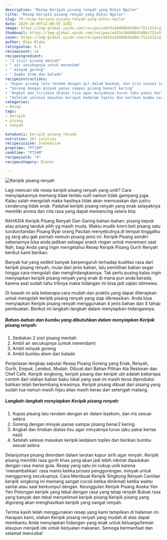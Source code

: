 ```yaml
---
description: "Resep Keripik pisang renyah yang Bikin Ngiler"
title: "Resep Keripik pisang renyah yang Bikin Ngiler"
slug: 70-resep-keripik-pisang-renyah-yang-bikin-ngiler
date: 2020-10-09T12:00:07.538Z
image: https://img-global.cpcdn.com/recipes/e633a10d08045d86/751x532cq70/keripik-pisang-renyah-foto-resep-utama.jpg
thumbnail: https://img-global.cpcdn.com/recipes/e633a10d08045d86/751x532cq70/keripik-pisang-renyah-foto-resep-utama.jpg
cover: https://img-global.cpcdn.com/recipes/e633a10d08045d86/751x532cq70/keripik-pisang-renyah-foto-resep-utama.jpg
author: Mike Blake
ratingvalue: 4.1
reviewcount: 14
recipeingredient:
- "2 sisir pisang mentah"
- " air secukupnya untuk merendam"
- " minyak goreng"
- " bumbu atom dan balado"
recipeinstructions:
- "Kupas pisang lalu rendam dengan air dalam baskom, dan iris sesuai selera"
- "Goreng dengan minyak panas sampai pisang benar2 kering"
- "Angkat dan tiriskan diatas tisu agar minyaknya turun (aku pakai kertas nasi)"
- "Setelah selesai masukan keripik kedalam toples dan berikan bumbu sesuai selera"
categories:
- Resep
tags:
- keripik
- pisang
- renyah

katakunci: keripik pisang renyah 
nutrition: 267 calories
recipecuisine: Indonesian
preptime: "PT15M"
cooktime: "PT34M"
recipeyield: "4"
recipecategory: Dinner

---
```



![Keripik pisang renyah](https://img-global.cpcdn.com/recipes/e633a10d08045d86/751x532cq70/keripik-pisang-renyah-foto-resep-utama.jpg)

Lagi mencari ide resep keripik pisang renyah yang unik? Cara menyiapkannya memang tidak terlalu sulit namun tidak gampang juga. Kalau salah mengolah maka hasilnya tidak akan memuaskan dan justru cenderung tidak enak. Padahal keripik pisang renyah yang enak selayaknya memiliki aroma dan cita rasa yang dapat memancing selera kita.

RAHASIA Keripik Pisang Renyah Dan Garing bahan-bahan: pisang kepok atau pisang tanduk pilih yg masih muda. Waktu mudik kmrn.beli pisang satu tundun/tandan Pisang Byar orang Pacitan menyebutnya.di tempat tinggalku yg skrg aku gak pernah nemuin pisang jenis ini. Keripik Pisang sendiri sebenarnya bisa anda jadikan sebagai snack ringan untuk menemani saat Nah, bagi Anda yang ingin mengetahui Resep Keripik Pisang Gurih Renyah berikut kami berikan.

Banyak hal yang sedikit banyak berpengaruh terhadap kualitas rasa dari keripik pisang renyah, mulai dari jenis bahan, lalu pemilihan bahan segar hingga cara mengolah dan menghidangkannya. Tak perlu pusing kalau ingin menyiapkan keripik pisang renyah yang enak di mana pun anda berada, karena asal sudah tahu triknya maka hidangan ini bisa jadi sajian istimewa.


Di bawah ini ada beberapa cara mudah dan praktis yang dapat diterapkan untuk mengolah keripik pisang renyah yang siap dikreasikan. Anda bisa menyiapkan Keripik pisang renyah menggunakan 4 jenis bahan dan 4 tahap pembuatan. Berikut ini langkah-langkah dalam menyiapkan hidangannya.

<!--inarticleads1-->

##### Bahan-bahan dan bumbu yang dibutuhkan dalam menyiapkan Keripik pisang renyah:

1. Sediakan 2 sisir pisang mentah
1. Ambil  air secukupnya (untuk merendam)
1. Ambil  minyak goreng
1. Ambil  bumbu atom dan balado


Penjelasan lengkap seputar Resep Pisang Goreng yang Enak, Renyah, Gurih, Empuk, Lembut, Mudah. Dibuat dari Bahan Pilihan Ala Restoran dan Chef Cafe. Keripik singkong, keripik pisang dan keripik ubi adalah beberapa contoh dari olahan bahan baku lokal yang saat ini masih terus diproduksi bahkan telah berkembang kreasinya. Keripik pisang dibuat dari pisang yang sudah tua namun masih hijau alias masih keras dan setengah matang. 

<!--inarticleads2-->

##### Langkah-langkah menyiapkan Keripik pisang renyah:

1. Kupas pisang lalu rendam dengan air dalam baskom, dan iris sesuai selera
1. Goreng dengan minyak panas sampai pisang benar2 kering
1. Angkat dan tiriskan diatas tisu agar minyaknya turun (aku pakai kertas nasi)
1. Setelah selesai masukan keripik kedalam toples dan berikan bumbu sesuai selera


Selanjutnya pisang direndam dalam larutan kapur sirih agar renyah. Keripik pisang memiliki rasa gurih khas yang akan jadi lebih nikmat dipadukan dengan rasa manis gula. Resep yang satu ini cukup unik karena &#39;menambahkan&#39; rasa manis ketika proses penggorengan. minyak untuk menggoreng secukupnya. Cara Membuat Keripik Singkong Renyah Camilan keripik singkong ini memang sangat cocok ketika dinikmati ketika waktu santai atau saat berkumpul dengan. Keunggulan Keripik Pisang Aneka Yen Yen Potongan keripik yang tebal dengan rasa yang tetap renyah Bubuk rasa yang banyak dan tebal menyelimuti keripik pisang Keripik pisang yang digoreng akan menghasilkan keripik yang sangat renyah. 

Terima kasih telah menggunakan resep yang kami tampilkan di halaman ini. Harapan kami, olahan Keripik pisang renyah yang mudah di atas dapat membantu Anda menyiapkan hidangan yang enak untuk keluarga/teman ataupun menjadi ide untuk berjualan makanan. Semoga bermanfaat dan selamat mencoba!
